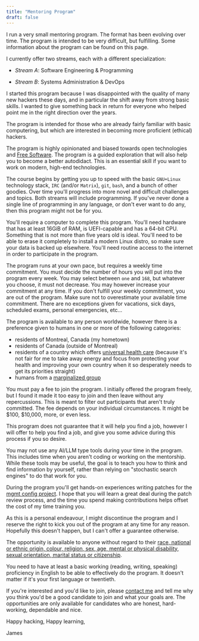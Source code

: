 ```yaml
---
title: "Mentoring Program"
draft: false
---
```


I run a very small mentoring program. The format has been evolving over time.
The program is intended to be very difficult, but fulfilling. Some information
about the program can be found on this page.

I currently offer two streams, each with a different specialization:

* _Stream A_: Software Engineering & Programming

* _Stream B_: Systems Administration & DevOps

I started this program because I was disappointed with the quality of many new
hackers these days, and in particular the shift away from strong basic skills. I
wanted to give something back in return for everyone who helped point me in the
right direction over the years.

The program is intended for those who are already fairly familiar with basic
computering, but which are interested in becoming more proficient (ethical)
hackers.

The program is highly opinionated and biased towards open technologies and [Free
Software](https://www.gnu.org/philosophy/free-sw.html). The program is a guided
exploration that will also help you to become a better autodidact. This is an
essential skill if you want to work on modern, high-end technologies.

The course begins by getting you up to speed with the basic `GNU+Linux`
technology stack, `IRC` (and/or `Matrix`), `git`, `bash`, and a bunch of other
goodies. Over time you'll progress into more novel and difficult challenges and
topics. Both streams will include programming. If you've never done a single
line of programming in any language, or don't ever want to do any, then this
program might not be for you.

You'll require a computer to complete this program. You'll need hardware that
has at least 16GiB of RAM, is UEFI-capable and has a 64-bit CPU. Something that
is not more than five years old is ideal. You'll need to be able to erase it
completely to install a modern Linux distro, so make sure your data is backed up
elsewhere. You'll need routine access to the internet in order to participate
in the program.

The program runs at your own pace, but requires a weekly time commitment. You
must decide the number of hours you will put into the program every week. You
may select between `one` and `168`, but whatever you choose, it must not
decrease. You may however increase your commitment at any time. If you don't
fulfill your weekly commitment, you are out of the program. Make sure not to
overestimate your available time commitment. There are no exceptions given for
vacations, sick days, scheduled exams, personal emergencies, etc...

The program is available to any person worldwide, however there is a preference
given to humans in one or more of the following categories:

* residents of Montreal, Canada (my hometown)
* residents of Canada (outside of Montreal)
* residents of a country which offers [universal health care](https://en.wikipedia.org/wiki/Universal_health_care)
(because it's not fair for me to take away energy and focus from protecting your
health and improving your own country when it so desperately needs to get its
priorities straight)
* humans from a [marginalized group](https://en.wikipedia.org/wiki/Marginalized_group)

You must pay a fee to join the program. I initially offered the program freely,
but I found it made it too easy to join and then leave without any
repercussions. This is meant to filter out participants that aren't truly
committed. The fee depends on your individual circumstances. It might be $100,
$10,000, more, or even less.

This program does not guarantee that it will help you find a job, however I will
offer to help you find a job, and give you some advice during this process if
you so desire.

You may not use any AI/LLM type tools during your time in the program. This
includes time when you aren't coding or working on the mentorship. While these
tools may be useful, the goal is to teach you how to think and find information
by yourself, rather than relying on "stochastic search engines" to do that work
for you.

During the program you'll get hands-on experiences writing patches for the
[mgmt config project](https://github.com/purpleidea/mgmt/). I hope that you will
learn a great deal during the patch review process, and the time you spend
making contributions helps offset the cost of my time training you.

As this is a personal endeavour, I might discontinue the program and I reserve
the right to kick you out of the program at any time for any reason. Hopefully
this doesn't happen, but I can't offer a guarantee otherwise.

The opportunity is available to anyone without regard to their [race, national
or ethnic origin, colour, religion, sex, age, mental or physical disability,
sexual orientation, marital status or citizenship](http://www.justice.gc.ca/eng/rp-pr/cp-pm/just/06.html).

You need to have at least a basic working (reading, writing, speaking)
proficiency in English to be able to effectively do the program. It doesn't
matter if it's your first language or twentieth.

If you're interested and you'd like to join, please [contact me](/contact/) and
tell me why you think you'd be a good candidate to join and what your goals are.
The opportunities are only available for candidates who are honest,
hard-working, dependable and nice.

Happy hacking, Happy learning,

James
